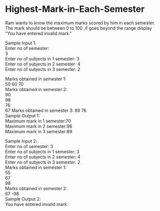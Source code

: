 # Highest-Mark-in-Each-Semester
Ram wants to know the maximum marks scored by him in each semester. 
The mark should be between 0 to 100 ,if goes beyond the range display "You have entered invalid mark."  

Sample Input 1:  
Enter no of semester:  
3  
Enter no of subjects in 1 semester:  3  
Enter no of subjects in 2 semester:  4  
Enter no of subjects in 3 semester:  2  

Marks obtained in semester 1:  
50 
60
70  
Marks obtained in semester 2:  
90  
98  
76  
67 
Marks obtained in semester 3: 
89 
76    
Sample Output 1:  
Maximum mark in 1 semester:70  
Maximum mark in 2 semester:98  
Maximum mark in 3 semester:89    

Sample Input 2:  
Enter no of semester:  3  
Enter no of subjects in 1 semester:  3  
Enter no of subjects in 2 semester:  4  
Enter no of subjects in 3 semester:  2  
Marks obtained in semester 1:  
55  
67  
98  
Marks obtained in semester 2:  
67 
-98    
Sample Output 2:  
You have entered invalid mark.
